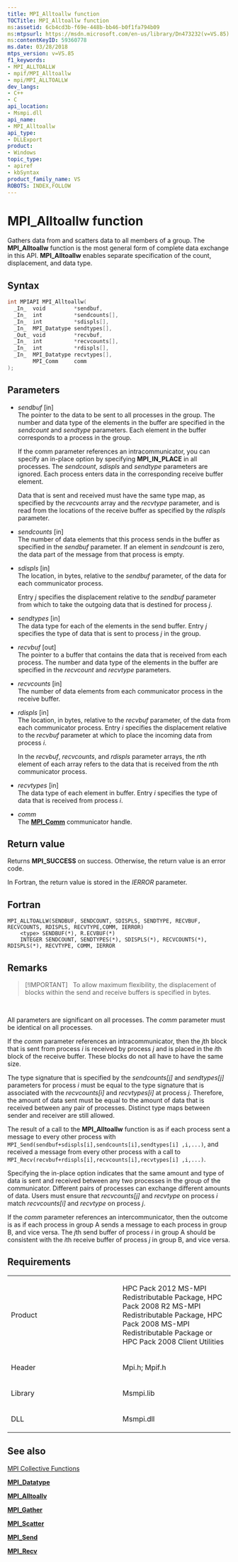 ```yaml
---
title: MPI_Alltoallw function
TOCTitle: MPI_Alltoallw function
ms:assetid: 6cb4cd3b-f69e-448b-bb46-b0f1fa794b09
ms:mtpsurl: https://msdn.microsoft.com/en-us/library/Dn473232(v=VS.85)
ms:contentKeyID: 59360778
ms.date: 03/28/2018
mtps_version: v=VS.85
f1_keywords:
- MPI_ALLTOALLW
- mpif/MPI_Alltoallw
- mpi/MPI_ALLTOALLW
dev_langs:
- C++
- C
api_location:
- Msmpi.dll
api_name:
- MPI_Alltoallw
api_type:
- DLLExport
product:
- Windows
topic_type:
- apiref
- kbSyntax
product_family_name: VS
ROBOTS: INDEX,FOLLOW
---
```


# MPI\_Alltoallw function

Gathers data from and scatters data to all members of a group. The **MPI\_Alltoallw** function is the most general form of complete data exchange in this API. **MPI\_Alltoallw** enables separate specification of the count, displacement, and data type.

## Syntax

``` c++
int MPIAPI MPI_Alltoallw(
  _In_  void         *sendbuf,
  _In_  int          *sendcounts[],
  _In_  int          *sdispls[],
  _In_  MPI_Datatype sendtypes[],
  _Out_ void         *recvbuf,
  _In_  int          *recvcounts[],
  _In_  int          *rdispls[],
  _In_  MPI_Datatype recvtypes[],
        MPI_Comm     comm
);
```

## Parameters

  - *sendbuf* \[in\]  
    The pointer to the data to be sent to all processes in the group. The number and data type of the elements in the buffer are specified in the *sendcount* and *sendtype* parameters. Each element in the buffer corresponds to a process in the group.
    
    If the comm parameter references an intracommunicator, you can specify an in-place option by specifying **MPI\_IN\_PLACE** in all processes. The *sendcount*, *sdispls* and *sendtype* parameters are ignored. Each process enters data in the corresponding receive buffer element.
    
    Data that is sent and received must have the same type map, as specified by the *recvcounts* array and the *recvtype* parameter, and is read from the locations of the receive buffer as specified by the *rdispls* parameter.

  - *sendcounts* \[in\]  
    The number of data elements that this process sends in the buffer as specified in the *sendbuf* parameter. If an element in *sendcount* is zero, the data part of the message from that process is empty.

  - *sdispls* \[in\]  
    The location, in bytes, relative to the *sendbuf* parameter, of the data for each communicator process.
    
    Entry *j* specifies the displacement relative to the *sendbuf* parameter from which to take the outgoing data that is destined for process *j*.

  - *sendtypes* \[in\]  
    The data type for each of the elements in the send buffer. Entry *j* specifies the type of data that is sent to process *j* in the group.

  - *recvbuf* \[out\]  
    The pointer to a buffer that contains the data that is received from each process. The number and data type of the elements in the buffer are specified in the *recvcount* and *recvtype* parameters.

  - *recvcounts* \[in\]  
    The number of data elements from each communicator process in the receive buffer.

  - *rdispls* \[in\]  
    The location, in bytes, relative to the *recvbuf* parameter, of the data from each communicator process. Entry *i* specifies the displacement relative to the *recvbuf* parameter at which to place the incoming data from process *i*.
    
    In the *recvbuf*, *recvcounts*, and *rdispls* parameter arrays, the *n*th element of each array refers to the data that is received from the *n*th communicator process.

  - *recvtypes* \[in\]  
    The data type of each element in buffer. Entry *i* specifies the type of data that is received from process *i*.

  - *comm*  
    The [**MPI\_Comm**](mpi-comm-enumeration.md) communicator handle.

## Return value

Returns **MPI\_SUCCESS** on success. Otherwise, the return value is an error code.

In Fortran, the return value is stored in the *IERROR* parameter.

## Fortran

    MPI_ALLTOALLW(SENDBUF, SENDCOUNT, SDISPLS, SENDTYPE, RECVBUF, RECVCOUNTS, RDISPLS, RECVTYPE,COMM, IERROR)
        <type> SENDBUF(*), R.ECVBUF(*)
        INTEGER SENDCOUNT, SENDTYPES(*), SDISPLS(*), RECVCOUNTS(*), RDISPLS(*), RECVTYPE, COMM, IERROR

## Remarks

> [!IMPORTANT]  
> To allow maximum flexibility, the displacement of blocks within the send and receive buffers is specified in bytes.

 

All parameters are significant on all processes. The *comm* parameter must be identical on all processes.

If the *comm* parameter references an intracommunicator, then the *j*th block that is sent from process *i* is received by process *j* and is placed in the *i*th block of the receive buffer. These blocks do not all have to have the same size.

The type signature that is specified by the *sendcounts\[j\]* and *sendtypes\[j\]* parameters for process *i* must be equal to the type signature that is associated with the *recvcounts\[i\]* and *recvtypes\[i\]* at process *j*. Therefore, the amount of data sent must be equal to the amount of data that is received between any pair of processes. Distinct type maps between sender and receiver are still allowed.

The result of a call to the **MPI\_Alltoallw** function is as if each process sent a message to every other process with `MPI_Send(sendbuf+sdispls[i],sendcounts[i],sendtypes[i] ,i,...)`, and received a message from every other process with a call to `MPI_Recv(recvbuf+rdispls[i],recvcounts[i],recvtypes[i] ,i,...)`.

Specifying the in-place option indicates that the same amount and type of data is sent and received between any two processes in the group of the communicator. Different pairs of processes can exchange different amounts of data. Users must ensure that *recvcounts\[j\]* and *recvtype* on process *i* match *recvcounts\[i\]* and *recvtype* on process *j*.

If the *comm* parameter references an intercommunicator, then the outcome is as if each process in group A sends a message to each process in group B, and vice versa. The *j*th send buffer of process *i* in group A should be consistent with the *i*th receive buffer of process *j* in group B, and vice versa.

## Requirements

<table>
<colgroup>
<col style="width: 50%" />
<col style="width: 50%" />
</colgroup>
<tbody>
<tr class="odd">
<td><p>Product</p></td>
<td><p>HPC Pack 2012 MS-MPI Redistributable Package, HPC Pack 2008 R2 MS-MPI Redistributable Package, HPC Pack 2008 MS-MPI Redistributable Package or HPC Pack 2008 Client Utilities</p></td>
</tr>
<tr class="even">
<td><p>Header</p></td>
<td>Mpi.h;
Mpif.h</td>
</tr>
<tr class="odd">
<td><p>Library</p></td>
<td>Msmpi.lib</td>
</tr>
<tr class="even">
<td><p>DLL</p></td>
<td>Msmpi.dll</td>
</tr>
</tbody>
</table>


## See also

[MPI Collective Functions](mpi-collective-functions.md)

[**MPI\_Datatype**](mpi-datatype-enumeration.md)

[**MPI\_Alltoallv**](mpi-alltoallv-function.md)

[**MPI\_Gather**](mpi-gather-function.md)

[**MPI\_Scatter**](mpi-scatter-function.md)

[**MPI\_Send**](mpi-send-function.md)

[**MPI\_Recv**](mpi-recv-function.md)

